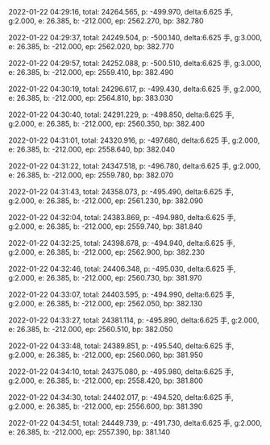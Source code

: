 2022-01-22 04:29:16, total: 24264.565, p: -499.970, delta:6.625 手, g:2.000, e: 26.385, b: -212.000, ep: 2562.270, bp: 382.780

2022-01-22 04:29:37, total: 24249.504, p: -500.140, delta:6.625 手, g:3.000, e: 26.385, b: -212.000, ep: 2562.020, bp: 382.770

2022-01-22 04:29:57, total: 24252.088, p: -500.510, delta:6.625 手, g:3.000, e: 26.385, b: -212.000, ep: 2559.410, bp: 382.490

2022-01-22 04:30:19, total: 24296.617, p: -499.430, delta:6.625 手, g:2.000, e: 26.385, b: -212.000, ep: 2564.810, bp: 383.030

2022-01-22 04:30:40, total: 24291.229, p: -498.850, delta:6.625 手, g:2.000, e: 26.385, b: -212.000, ep: 2560.350, bp: 382.400

2022-01-22 04:31:01, total: 24320.916, p: -497.680, delta:6.625 手, g:2.000, e: 26.385, b: -212.000, ep: 2558.640, bp: 382.040

2022-01-22 04:31:22, total: 24347.518, p: -496.780, delta:6.625 手, g:2.000, e: 26.385, b: -212.000, ep: 2559.780, bp: 382.070

2022-01-22 04:31:43, total: 24358.073, p: -495.490, delta:6.625 手, g:2.000, e: 26.385, b: -212.000, ep: 2561.230, bp: 382.090

2022-01-22 04:32:04, total: 24383.869, p: -494.980, delta:6.625 手, g:2.000, e: 26.385, b: -212.000, ep: 2559.740, bp: 381.840

2022-01-22 04:32:25, total: 24398.678, p: -494.940, delta:6.625 手, g:2.000, e: 26.385, b: -212.000, ep: 2562.900, bp: 382.230

2022-01-22 04:32:46, total: 24406.348, p: -495.030, delta:6.625 手, g:2.000, e: 26.385, b: -212.000, ep: 2560.730, bp: 381.970

2022-01-22 04:33:07, total: 24403.595, p: -494.990, delta:6.625 手, g:2.000, e: 26.385, b: -212.000, ep: 2562.050, bp: 382.130

2022-01-22 04:33:27, total: 24381.114, p: -495.890, delta:6.625 手, g:2.000, e: 26.385, b: -212.000, ep: 2560.510, bp: 382.050

2022-01-22 04:33:48, total: 24389.851, p: -495.540, delta:6.625 手, g:2.000, e: 26.385, b: -212.000, ep: 2560.060, bp: 381.950

2022-01-22 04:34:10, total: 24375.080, p: -495.980, delta:6.625 手, g:2.000, e: 26.385, b: -212.000, ep: 2558.420, bp: 381.800

2022-01-22 04:34:30, total: 24402.017, p: -494.520, delta:6.625 手, g:2.000, e: 26.385, b: -212.000, ep: 2556.600, bp: 381.390

2022-01-22 04:34:51, total: 24449.739, p: -491.730, delta:6.625 手, g:2.000, e: 26.385, b: -212.000, ep: 2557.390, bp: 381.140